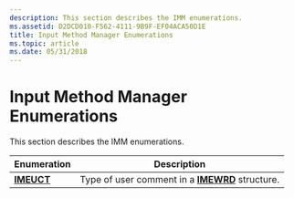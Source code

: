 ```yaml
---
description: This section describes the IMM enumerations.
ms.assetid: D2DCD010-F562-4111-9B9F-EF04ACA50D1E
title: Input Method Manager Enumerations
ms.topic: article
ms.date: 05/31/2018
---
```


# Input Method Manager Enumerations

This section describes the IMM enumerations.



| Enumeration              | Description                                                   |
|--------------------------|---------------------------------------------------------------|
| [**IMEUCT**](/windows/desktop/api/Msime/ne-msime-imeuct) | Type of user comment in a [**IMEWRD**](/windows/desktop/api/Msime/ns-msime-imewrd) structure. |



 

 

 



